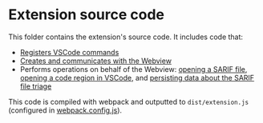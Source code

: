 # Extension source code

This folder contains the extension's source code. It includes code that:
  - [Registers VSCode commands](./extension.ts)
  - [Creates and communicates with the Webview](./sarifExplorerWebview.ts)
  - Performs operations on behalf of the Webview: [opening a SARIF file](./operations/openSarifFile.ts), [opening a code region in VSCode](./operations/openCodeRegion.ts), and [persisting data about the SARIF file triage](./operations/handleSarifNotes.ts)

This code is compiled with webpack and outputted to `dist/extension.js` (configured in [webpack.config.js](../../webpack.config.js)).
